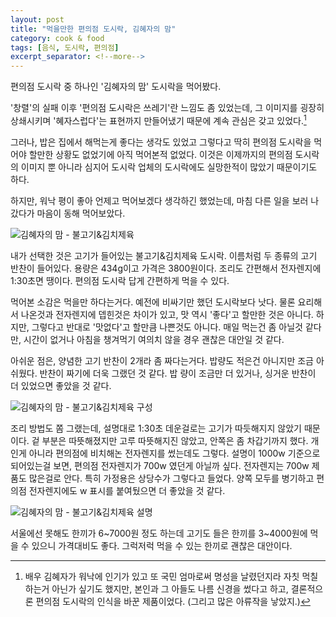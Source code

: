 ```yaml
---
layout: post
title: "먹을만한 편의점 도시락, 김혜자의 맘"
category: cook & food
tags: [음식, 도시락, 편의점]
excerpt_separator: <!--more-->
---
```


편의점 도시락 중 하나인 '김혜자의 맘' 도시락을 먹어봤다.
<!--more-->
'창렬'의 실패 이후 '편의점 도시락은 쓰레기'란 느낌도 좀 있었는데, 그 이미지를 굉장히 상쇄시키며 '혜자스럽다'는 표현까지 만들어냈기 때문에 계속 관심은 갖고 있었다.[^1]

[^1]: 배우 김혜자가 워낙에 인기가 있고 또 국민 엄마로써 명성을 날렸던지라 자칫 먹칠하는거 아닌가 싶기도 했지만, 본인과 그 아들도 나름 신경을 썼다고 하고, 결론적으론 편의점 도시락의 인식을 바꾼 제품이었다. (그리고 많은 아류작을 낳았지.)

그러나, 밥은 집에서 해먹는게 좋다는 생각도 있었고
그렇다고 딱히 편의점 도시락을 먹어야 할만한 상황도 없었기에 아직 먹어본적 없었다.
이것은 이제까지의 편의점 도시락의 이미지 뿐 아니라 심지어 도시락 업체의 도시락에도 실망한적이 많았기 때문이기도 하다.

하지만, 워낙 평이 좋아 언제고 먹어보겠다 생각하긴 했었는데, 마침 다른 일을 보러 나갔다가 마음이 동해 먹어보았다.

![김혜자의 맘 - 불고기&김치제육](https://lh3.googleusercontent.com/EWydeG0p2nC2ryYVNTsh_WxApX0h3K1Ee05ew3J5sYSLvo5F2ZfOePYnydoMXEI4PNJvEQ7dEkk=s600 "나쁘지 않은 구성에 가격대비도 좋다.")

내가 선택한 것은 고기가 들어있는 불고기&김치제육 도시락.
이름처럼 두 종류의 고기 반찬이 들어있다.
용량은 434g이고 가격은 3800원이다.
조리도 간편해서 전자렌지에 1:30초면 땡이다.
편의점 도시락 답게 간편하게 먹을 수 있다.

먹어본 소감은 먹을만 하다는거다.
예전에 비싸기만 했던 도시락보다 낫다.
물론 요리해서 나온것과 전자렌지에 뎁힌것은 차이가 있고, 맛 역시 '좋다'고 할만한 것은 아니다.
하지만, 그렇다고 반대로 '맛없다'고 할만큼 나쁜것도 아니다.
매일 먹는건 좀 아닐것 같다만, 시간이 없거나 아침을 챙겨먹기 여의치 않을 경우 괜찮은 대안일 것 같다.

아쉬운 점은, 양념한 고기 반찬이 2개라 좀 짜다는거다.
밥량도 적은건 아니지만 조금 아쉬웠다.
반찬이 짜기에 더욱 그랬던 것 같다.
밥 량이 조금만 더 있거나, 싱거운 반찬이 더 있었으면 좋았을 것 같다.

![김혜자의 맘 - 불고기&김치제육 구성](https://lh3.googleusercontent.com/I_RD8LRGwPTauRyjyhPMi0K6JV1xolniHYttalm-OY5lkAoWNhc9nhnd9evCseATMcgkhhdRhf4=s600 "반찬이 짠거 위주라 좀 그렇다. 싱거운게 하나 더 있었으면 좋았을 듯.")

조리 방법도 쫌 그랬는데, 설명대로 1:30초 데운걸로는 고기가 따듯해지지 않았기 때문이다.
겉 부분은 따뜻해졌지만 고루 따뜻해지진 않았고, 안쪽은 좀 차갑기까지 했다.
개인게 아니라 편의점에 비치해논 전자렌지를 썼는데도 그렇다.
설명이 1000w 기준으로 되어있는걸 보면, 편의점 전자렌지가 700w 였던게 아닐까 싶다.
전자렌지는 700w 제품도 많은걸로 안다.
특히 가정용은 상당수가 그렇다고 들었다.
양쪽 모두를 병기하고 편의점 전자렌지에도 w 표시를 붙여뒀으면 더 좋았을 것 같다.

![김혜자의 맘 - 불고기&김치제육 설명](https://lh3.googleusercontent.com/jwJRUUW5Zn_MpH-gO5VhE8FbpxaQAnGyWxkQq3J1cVWOhOelqlVvFzlFceQkrpcvFrh9N9POdU8=s450 "1000w 기준만 있는데, 700w 기준도 있으면 좋을 듯")

서울에선 못해도 한끼가 6~7000원 정도 하는데
고기도 들은 한끼를 3~4000원에 먹을 수 있으니 가격대비도 좋다.
그럭저럭 먹을 수 있는 한끼로 괜찮은 대안이다.
